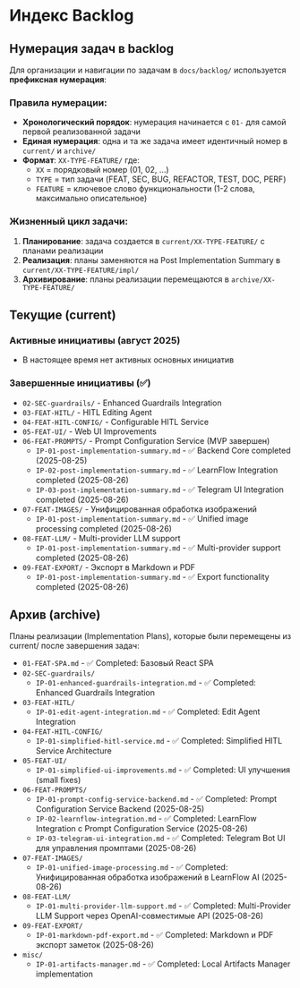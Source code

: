 # Индекс Backlog

## Нумерация задач в backlog

Для организации и навигации по задачам в `docs/backlog/` используется **префиксная нумерация**:

### Правила нумерации:
- **Хронологический порядок**: нумерация начинается с `01-` для самой первой реализованной задачи
- **Единая нумерация**: одна и та же задача имеет идентичный номер в `current/` и `archive/`
- **Формат**: `XX-TYPE-FEATURE/` где:
  - `XX` = порядковый номер (01, 02, ...)
  - `TYPE` = тип задачи (FEAT, SEC, BUG, REFACTOR, TEST, DOC, PERF)
  - `FEATURE` = ключевое слово функциональности (1-2 слова, максимально описательное)

### Жизненный цикл задачи:
1. **Планирование**: задача создается в `current/XX-TYPE-FEATURE/` с планами реализации
2. **Реализация**: планы заменяются на Post Implementation Summary в `current/XX-TYPE-FEATURE/impl/`
3. **Архивирование**: планы реализации перемещаются в `archive/XX-TYPE-FEATURE/`

## Текущие (current)

### Активные инициативы (август 2025)
- В настоящее время нет активных основных инициатив

### Завершенные инициативы (✅)
- `02-SEC-guardrails/` - Enhanced Guardrails Integration
- `03-FEAT-HITL/` - HITL Editing Agent
- `04-FEAT-HITL-CONFIG/` - Configurable HITL Service
- `05-FEAT-UI/` - Web UI Improvements
- `06-FEAT-PROMPTS/` - Prompt Configuration Service (MVP завершен)
  - `IP-01-post-implementation-summary.md` - ✅ Backend Core completed (2025-08-25)
  - `IP-02-post-implementation-summary.md` - ✅ LearnFlow Integration completed (2025-08-26)
  - `IP-03-post-implementation-summary.md` - ✅ Telegram UI Integration completed (2025-08-26)
- `07-FEAT-IMAGES/` - Унифицированная обработка изображений
  - `IP-01-post-implementation-summary.md` - ✅ Unified image processing completed (2025-08-26)
- `08-FEAT-LLM/` - Multi-provider LLM support
  - `IP-01-post-implementation-summary.md` - ✅ Multi-provider support completed (2025-08-26)
- `09-FEAT-EXPORT/` - Экспорт в Markdown и PDF
  - `IP-01-post-implementation-summary.md` - ✅ Export functionality completed (2025-08-26)

## Архив (archive)
Планы реализации (Implementation Plans), которые были перемещены из current/ после завершения задач:

- `01-FEAT-SPA.md` - ✅ Completed: Базовый React SPA
- `02-SEC-guardrails/` 
  - `IP-01-enhanced-guardrails-integration.md` - ✅ Completed: Enhanced Guardrails Integration
- `03-FEAT-HITL/`
  - `IP-01-edit-agent-integration.md` - ✅ Completed: Edit Agent Integration
- `04-FEAT-HITL-CONFIG/`
  - `IP-01-simplified-hitl-service.md` - ✅ Completed: Simplified HITL Service Architecture
- `05-FEAT-UI/`
  - `IP-01-simplified-ui-improvements.md` - ✅ Completed: UI улучшения (small fixes)
- `06-FEAT-PROMPTS/`
  - `IP-01-prompt-config-service-backend.md` - ✅ Completed: Prompt Configuration Service Backend (2025-08-25)
  - `IP-02-learnflow-integration.md` - ✅ Completed: LearnFlow Integration с Prompt Configuration Service (2025-08-26)
  - `IP-03-telegram-ui-integration.md` - ✅ Completed: Telegram Bot UI для управления промптами (2025-08-26)
- `07-FEAT-IMAGES/`
  - `IP-01-unified-image-processing.md` - ✅ Completed: Унифицированная обработка изображений в LearnFlow AI (2025-08-26)
- `08-FEAT-LLM/`
  - `IP-01-multi-provider-llm-support.md` - ✅ Completed: Multi-Provider LLM Support через OpenAI-совместимые API (2025-08-26)
- `09-FEAT-EXPORT/`
  - `IP-01-markdown-pdf-export.md` - ✅ Completed: Markdown и PDF экспорт заметок (2025-08-26)
- `misc/`
  - `IP-01-artifacts-manager.md` - ✅ Completed: Local Artifacts Manager implementation

